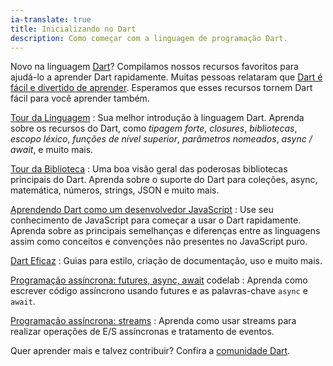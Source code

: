 ```yaml
---
ia-translate: true
title: Inicializando no Dart
description: Como começar com a linguagem de programação Dart.
---
```


Novo na linguagem [Dart][]?
Compilamos nossos recursos favoritos para
ajudá-lo a aprender Dart rapidamente.
Muitas pessoas relataram que
[Dart é fácil e divertido de aprender][].
Esperamos que esses recursos tornem Dart fácil para
você aprender também.

[Tour da Linguagem][]
: Sua melhor introdução à linguagem Dart.
  Aprenda sobre os recursos do Dart, como _tipagem forte_,
  _closures_, _bibliotecas_, _escopo léxico_,
  _funções de nível superior_, _parâmetros nomeados_,
  _async / await_, e muito mais.

[Tour da Biblioteca][]
: Uma boa visão geral das poderosas bibliotecas principais do Dart.
  Aprenda sobre o suporte do Dart para coleções, async,
  matemática, números, strings, JSON e muito mais.

[Aprendendo Dart como um desenvolvedor JavaScript][]
: Use seu conhecimento de JavaScript para começar a usar o Dart rapidamente.
  Aprenda sobre as principais semelhanças e diferenças entre as linguagens
  assim como conceitos e convenções não presentes no JavaScript puro.

[Dart Eficaz][]
: Guias para estilo, criação de documentação, uso
  e muito mais.

[Programação assíncrona: futures, async, await][] codelab
: Aprenda como escrever código assíncrono usando
  futures e as palavras-chave `async` e `await`.

[Programação assíncrona: streams][]
: Aprenda como usar streams para realizar operações
  de E/S assíncronas e tratamento de eventos.

Quer aprender mais e talvez contribuir?
Confira a [comunidade Dart][].

[Programação assíncrona: futures, async, await]: {{site.dart-site}}/codelabs/async-await
[Programação assíncrona: streams]: {{site.dart-site}}/tutorials/language/streams
[Dart]: {{site.dart-site}}
[comunidade Dart]: {{site.dart-site}}/community
[Dart é fácil e divertido de aprender]: /resources/faq#why-did-flutter-choose-to-use-dart
[Dart Eficaz]: {{site.dart-site}}/guides/language/effective-dart
[`File`]: {{site.api}}/flutter/dart-io/File-class.html
[Aprendendo Dart como um desenvolvedor JavaScript]: {{site.dart-site}}/guides/language/coming-from/js-to-dart
[Tour da Linguagem]: {{site.dart-site}}/language
[Tour da Biblioteca]: {{site.dart-site}}/guides/libraries/library-tour
